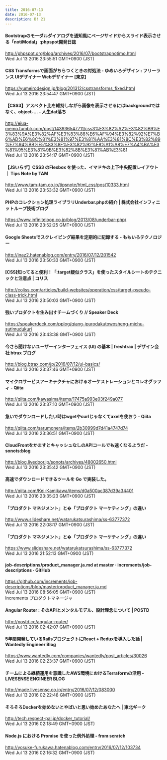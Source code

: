 ```yaml
---
title: 2016-07-13
date: 2016-07-13
description: B! 21
---
```


#### Bootstrapのモーダルダイアログを通知風にページサイドからスライド表示させる「notiModal」:phpspot開発日誌
http://phpspot.org/blog/archives/2016/07/bootstrapnotimo.html<br>
Wed Jul 13 2016 23:55:51 GMT+0900 (JST)<br>


#### CSS Transformsで画面がちらつくときの対処法 - ゆめいろデザイン : フリーランス UIデザイナー Webデザイナー [東京]
https://yumeirodesign.jp/blog/201312/csstransforms_fixed.html<br>
Wed Jul 13 2016 23:54:47 GMT+0900 (JST)<br>


#### 【CSS3】アスペクト比を維持しながら画像を表示させるにはbackgroundではなく、object-... - 人生dat落ち
http://eiua-memo.tumblr.com/post/143936547711/css3%E3%82%A2%E3%82%B9%E3%83%9A%E3%82%AF%E3%83%88%E6%AF%94%E3%82%92%E7%B6%AD%E6%8C%81%E3%81%97%E3%81%AA%E3%81%8C%E3%82%89%E7%94%BB%E5%83%8F%E3%82%92%E8%A1%A8%E7%A4%BA%E3%81%95%E3%81%9B%E3%82%8B%E3%81%AB%E3%81<br>
Wed Jul 13 2016 23:54:17 GMT+0900 (JST)<br>


#### 【JSいらず】CSS3 のFlexbox を使った、イマドキの上下中央配置レイアウト ｜ Tips Note by TAM
http://www.tam-tam.co.jp/tipsnote/html_css/post10333.html<br>
Wed Jul 13 2016 23:53:32 GMT+0900 (JST)<br>


#### PHPのコレクション処理ライブラリUnderbar.phpの紹介 | 株式会社インフィニットループ技術ブログ
https://www.infiniteloop.co.jp/blog/2013/08/underbar-php/<br>
Wed Jul 13 2016 23:52:25 GMT+0900 (JST)<br>


#### Google Sheetsでスクレイピング結果を定期的に記録する - ももいろテクノロジー
http://inaz2.hatenablog.com/entry/2016/07/12/201542<br>
Wed Jul 13 2016 23:50:33 GMT+0900 (JST)<br>


####   [CSS]知ってると便利！「:target疑似クラス」を使ったスタイルシートのテクニックと注意点 | コリス
http://coliss.com/articles/build-websites/operation/css/target-pseudo-class-trick.html<br>
Wed Jul 13 2016 23:50:03 GMT+0900 (JST)<br>


#### 強いプロダクトを生み出すチームづくり // Speaker Deck
https://speakerdeck.com/pplog/qiang-ipurodakutowosheng-michu-sutimudukuri<br>
Wed Jul 13 2016 23:43:38 GMT+0900 (JST)<br>


#### 今さら聞けないユーザーインターフェイス (UI) の基本 | freshtrax | デザイン会社 btrax ブログ
http://blog.btrax.com/jp/2016/07/12/ui-basics/<br>
Wed Jul 13 2016 23:37:46 GMT+0900 (JST)<br>


#### マイクロサービスアーキテクチャにおけるオーケストレーションとコレオグラフィ - Qiita
http://qiita.com/kawasima/items/17475a993e03f249a077<br>
Wed Jul 13 2016 23:37:10 GMT+0900 (JST)<br>


#### 急いでダウンロードしたい時はwgetやcurlじゃなくてaxelを使おう - Qiita
http://qiita.com/sarumonera/items/2b30999d7d41a4747d74<br>
Wed Jul 13 2016 23:36:51 GMT+0900 (JST)<br>


#### CloudFrontをかますとキャッシュなしのAPIコールでも速くなるようだ - sonots:blog
http://blog.livedoor.jp/sonots/archives/48002650.html<br>
Wed Jul 13 2016 23:35:42 GMT+0900 (JST)<br>


#### 高速でダウンロードできるツールを Go で実装した。
http://qiita.com/Kei-Kamikawa/items/d0a500ac387d39a34401<br>
Wed Jul 13 2016 23:35:23 GMT+0900 (JST)<br>


#### 「プロダクト マネジメント」と�「プロダクト マーケティング」の違い
http://www.slideshare.net/watarukatsurashima/ss-63777372<br>
Wed Jul 13 2016 22:08:17 GMT+0900 (JST)<br>


#### 「プロダクト マネジメント」と�「プロダクト マーケティング」の違い
https://www.slideshare.net/watarukatsurashima/ss-63777372<br>
Wed Jul 13 2016 21:52:13 GMT+0900 (JST)<br>


#### job-descriptions/product_manager.ja.md at master · increments/job-descriptions · GitHub
https://github.com/increments/job-descriptions/blob/master/product_manager.ja.md<br>
Wed Jul 13 2016 08:56:05 GMT+0900 (JST)<br>
Increments プロダクトマネージャ


#### Angular Router : そのAPIとメンタルモデル、設計理念について | POSTD
http://postd.cc/angular-router/<br>
Wed Jul 13 2016 02:42:07 GMT+0900 (JST)<br>


#### 5年間開発しているRailsプロジェクトにReact + Reduxを導入した話 | Wantedly Engineer Blog
https://www.wantedly.com/companies/wantedly/post_articles/30026<br>
Wed Jul 13 2016 02:23:37 GMT+0900 (JST)<br>


#### チームによる継続運用を意識したAWS環境におけるTerraformの活用 - LIVESENSE ENGINEER BLOG
http://made.livesense.co.jp/entry/2016/07/12/083000<br>
Wed Jul 13 2016 02:22:48 GMT+0900 (JST)<br>


#### そろそろDockerを始めないとやばいと思い始めたあなたへ | 東北ギーク
http://tech.respect-pal.jp/docker_tutorial/<br>
Wed Jul 13 2016 02:18:49 GMT+0900 (JST)<br>


#### Node.js における Promise を使った例外処理 - from scratch
http://yosuke-furukawa.hatenablog.com/entry/2016/07/12/103734<br>
Wed Jul 13 2016 02:16:32 GMT+0900 (JST)<br>


